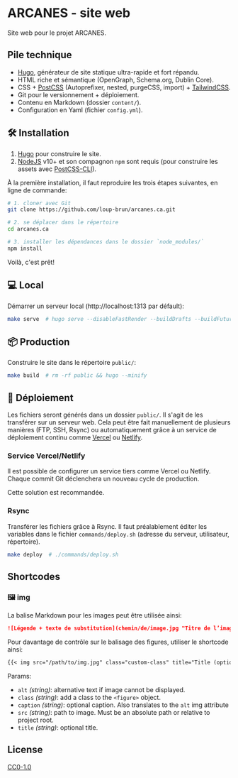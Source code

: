 # ARCANES - site web

Site web pour le projet ARCANES.

## Pile technique

- [Hugo](https://gohugo.io/), générateur de site statique ultra-rapide et fort répandu.
- HTML riche et sémantique (OpenGraph, Schema.org, Dublin Core).
- CSS + [PostCSS](https://postcss.org/) (Autoprefixer, nested, purgeCSS, import) + [TailwindCSS](https://tailwindcss.com/).
- Git pour le versionnement + déploiement.
- Contenu en Markdown (dossier `content/`).
- Configuration en Yaml (fichier `config.yml`).

## 🛠  Installation

1. [Hugo](https://gohugo.io) pour construire le site.
2. [NodeJS](https://nodejs.org/) v10+ et son compagnon `npm` sont requis (pour construire les assets avec [PostCSS-CLI](https://github.com/postcss/postcss-cli)).

À la première installation, il faut reproduire les trois étapes suivantes, en ligne de commande:

```bash
# 1. cloner avec Git
git clone https://github.com/loup-brun/arcanes.ca.git

# 2. se déplacer dans le répertoire
cd arcanes.ca

# 3. installer les dépendances dans le dossier `node_modules/`
npm install 
```

Voilà, c'est prêt!

## 💻 Local

Démarrer un serveur local (http://localhost:1313 par défault):

```bash
make serve  # hugo serve --disableFastRender --buildDrafts --buildFuture
```

## 📦 Production

Construire le site dans le répertoire `public/`:

```bash
make build  # rm -rf public && hugo --minify
```

## 🚀 Déploiement

Les fichiers seront générés dans un dossier `public/`.
Il s'agit de les transférer sur un serveur web.
Cela peut être fait manuellement de plusieurs manières (FTP, SSH, Rsync) ou automatiquement grâce à un service de déploiement continu comme [Vercel](https://vercel.com/) ou [Netlify](https://www.netlify.com/).

### Service Vercel/Netlify

Il est possible de configurer un service tiers comme Vercel ou Netlify.
Chaque commit Git déclenchera un nouveau cycle de production.

Cette solution est recommandée.

### Rsync

Transférer les fichiers grâce à Rsync.
Il faut préalablement éditer les variables dans le fichier `commands/deploy.sh` (adresse du serveur, utilisateur, répertoire).

```bash
make deploy  # ./commands/deploy.sh
```

## Shortcodes

### 🖼 img

La balise Markdown pour les images peut être utilisée ainsi:

```md
![Légende + texte de substitution](chemin/de/image.jpg "Titre de l’image")
```

Pour davantage de contrôle sur le balisage des figures, utiliser le shortcode ainsi:

```md
{{< img src="/path/to/img.jpg" class="custom-class" title="Title (optional)" caption="Caption (optional)" >}}
```

Params:

- `alt` *(string)*: alternative text if image cannot be displayed.
- `class` *(string)*: add a class to the `<figure>` object.
- `caption` *(string)*: optional caption. Also translates to the `alt` img attribute
- `src` *(string)*: path to image. Must be an absolute path or relative to project root.
- `title` *(string)*: optional title.

## License

[CC0-1.0](https://creativecommons.org/share-your-work/public-domain/cc0)
